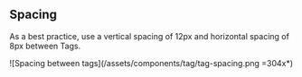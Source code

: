 ## Spacing

As a best practice, use a vertical spacing of 12px and horizontal spacing of 8px between Tags.

![Spacing between tags](/assets/components/tag/tag-spacing.png =304x*)